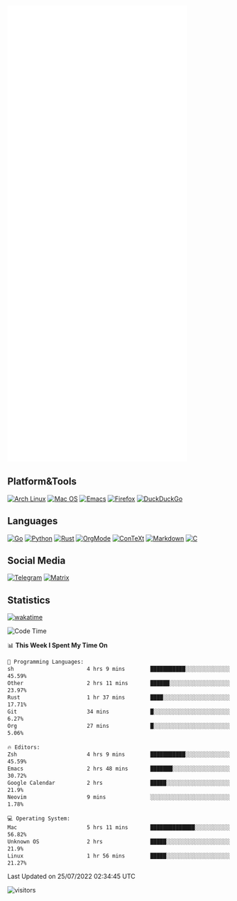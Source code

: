 ![Metrics](https://github.com/SteamedFish/SteamedFish/blob/master/github-metrics.svg)

## Platform&Tools

[![Arch Linux](https://img.shields.io/badge/ArchLinux-1793D1?logo=arch-linux&logoColor=fff&style=flat-square)](https://archlinux.org/)
[![Mac OS](https://img.shields.io/badge/MacOS-000000?style=flat-square&logo=macos&logoColor=F0F0F0)](https://www.apple.com/macos/)
[![Emacs](https://img.shields.io/badge/Emacs-%237F5AB6.svg?&style=flat-square&logo=gnu-emacs&logoColor=white)](https://www.gnu.org/software/emacs/)
[![Firefox](https://img.shields.io/badge/Firefox-FF7139?style=flat-square&logo=Firefox-Browser&logoColor=white)](https://firefox.com/)
[![DuckDuckGo](https://img.shields.io/badge/DuckDuckGo-DE5833?style=flat-square&logo=DuckDuckGo&logoColor=white)](https://duckduckgo.com/)

## Languages

[![Go](https://img.shields.io/badge/Golang-%2300ADD8.svg?style=flat-square&logo=go&logoColor=white)](https://golang.org/)
[![Python](https://img.shields.io/badge/Python-3670A0?style=flat-square&logo=python&logoColor=ffdd54)](https://www.python.org/)
[![Rust](https://img.shields.io/badge/Rust-%23000000.svg?style=flat-square&logo=rust&logoColor=white)](https://www.rust-lang.org/)
[![OrgMode](https://img.shields.io/badge/OrgMode-%23000000.svg?style=flat-square&logo=org&logoColor=white)](https://orgmode.org/)
[![ConTeXt](https://img.shields.io/badge/ConTeXt-%23008080.svg?style=flat-square&logo=latex&logoColor=white)](https://contextgarden.net/)
[![Markdown](https://img.shields.io/badge/MarkDown-%23000000.svg?style=flat-square&logo=markdown&logoColor=white)](https://daringfireball.net/projects/markdown/)
[![C](https://img.shields.io/badge/C-%2300599C.svg?style=flat-square&logo=c&logoColor=white)](https://www.iso.org/standard/74528.html)

## Social Media
[![Telegram](https://img.shields.io/badge/SteamedFish-2CA5E0?style=social&logo=telegram&logoColor=white)](https://t.me/SteamedFish)
[![Matrix](https://img.shields.io/badge/SteamedFish-2CA5E0?style=social&logo=matrix&logoColor=black)](https://matrix.to/#/@i:steamedfish.org)

## Statistics
[![wakatime](https://wakatime.com/badge/user/168280d6-fcf2-4b4f-ad3a-dc4612f35b38.svg)](https://wakatime.com/@168280d6-fcf2-4b4f-ad3a-dc4612f35b38)

<!--START_SECTION:waka-->
![Code Time](http://img.shields.io/badge/Code%20Time-1%2C929%20hrs%2056%20mins-blue)

📊 **This Week I Spent My Time On** 

```text
💬 Programming Languages: 
sh                       4 hrs 9 mins        ███████████░░░░░░░░░░░░░░   45.59% 
Other                    2 hrs 11 mins       ██████░░░░░░░░░░░░░░░░░░░   23.97% 
Rust                     1 hr 37 mins        ████░░░░░░░░░░░░░░░░░░░░░   17.71% 
Git                      34 mins             █░░░░░░░░░░░░░░░░░░░░░░░░   6.27% 
Org                      27 mins             █░░░░░░░░░░░░░░░░░░░░░░░░   5.06%

🔥 Editors: 
Zsh                      4 hrs 9 mins        ███████████░░░░░░░░░░░░░░   45.59% 
Emacs                    2 hrs 48 mins       ███████░░░░░░░░░░░░░░░░░░   30.72% 
Google Calendar          2 hrs               █████░░░░░░░░░░░░░░░░░░░░   21.9% 
Neovim                   9 mins              ░░░░░░░░░░░░░░░░░░░░░░░░░   1.78%

💻 Operating System: 
Mac                      5 hrs 11 mins       ██████████████░░░░░░░░░░░   56.82% 
Unknown OS               2 hrs               █████░░░░░░░░░░░░░░░░░░░░   21.9% 
Linux                    1 hr 56 mins        █████░░░░░░░░░░░░░░░░░░░░   21.27%

```


 Last Updated on 25/07/2022 02:34:45 UTC
<!--END_SECTION:waka-->

![visitors](https://visitor-badge.laobi.icu/badge?page_id=SteamedFish.SteamedFish)
